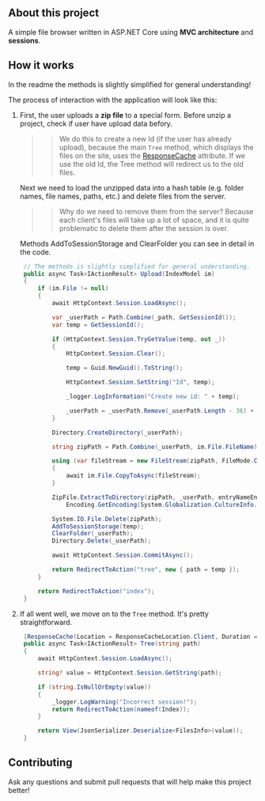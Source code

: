 ## About this project
A simple file browser written in ASP.NET Core using **MVC architecture** and **sessions**.

## How it works
In the readme the methods is slightly simplified for general understanding!

The process of interaction with the application will look like this:
  1. First, the user uploads a **zip file** to a special form. Before unzip a project, check if user have upload data beforу. 
     
     >> We do this to create a new Id (if the user has already upload), 
        because the main `Tree` method, which displays the files on the site, uses the [ResponseCache](https://docs.microsoft.com/en-us/aspnet/core/performance/caching/response?view=aspnetcore-6.0#responsecache-attribute) attribute. 
        If we use the old Id, the Tree method will redirect us to the old files.
     
     Next we need to load the unzipped data into a hash table (e.g. folder names, file names, paths, etc.) and delete files from the server.
     
     >> Why do we need to remove them from the server? 
        Because each client's files will take up a lot of space, and it is quite problematic to delete them after the session is over.
       
     Methods AddToSessionStorage and ClearFolder you can see in detail in the code.
        
     ``` csharp
      // The methods is slightly simplified for general understanding.
      public async Task<IActionResult> Upload(IndexModel im)
      {
          if (im.File != null)
          {
              await HttpContext.Session.LoadAsync();

              var _userPath = Path.Combine(_path, GetSessionId());
              var temp = GetSessionId();

              if (HttpContext.Session.TryGetValue(temp, out _))
              {
                  HttpContext.Session.Clear();

                  temp = Guid.NewGuid().ToString();

                  HttpContext.Session.SetString("Id", temp);

                  _logger.LogInformation("Create new id: " + temp);

                  _userPath = _userPath.Remove(_userPath.Length - 36) + temp;
              }

              Directory.CreateDirectory(_userPath);

              string zipPath = Path.Combine(_userPath, im.File.FileName);

              using (var fileStream = new FileStream(zipPath, FileMode.Create))
              {
                  await im.File.CopyToAsync(fileStream);
              }

              ZipFile.ExtractToDirectory(zipPath, _userPath, entryNameEncoding:
                  Encoding.GetEncoding(System.Globalization.CultureInfo.CurrentCulture.TextInfo.OEMCodePage));

              System.IO.File.Delete(zipPath);
              AddToSessionStorage(temp);
              ClearFolder(_userPath);
              Directory.Delete(_userPath);

              await HttpContext.Session.CommitAsync();

              return RedirectToAction("tree", new { path = temp });
          }

          return RedirectToAction("index");
      }
     ```
    
  2. If all went well, we move on to the `Tree` method. It's pretty straightforward.
     ``` csharp
      [ResponseCache(Location = ResponseCacheLocation.Client, Duration = 60 * 10)]
      public async Task<IActionResult> Tree(string path)
      {
          await HttpContext.Session.LoadAsync();

          string? value = HttpContext.Session.GetString(path);

          if (string.IsNullOrEmpty(value))
          {
              _logger.LogWarning("Incorrect session!");
              return RedirectToAction(nameof(Index));
          }

          return View(JsonSerializer.Deserialize<FilesInfo>(value));
      }
     ```

## Contributing
Ask any questions and submit pull requests that will help make this project better!
  
  
  
